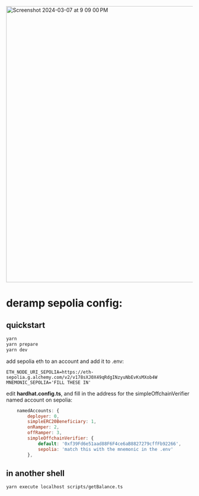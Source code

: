 
<img width="744" alt="Screenshot 2024-03-07 at 9 09 00 PM" src="https://github.com/0xJomo/deramp-contracts/assets/804368/2b08fd9f-9e8e-454c-937d-6ce1407ee592">



# deramp sepolia config:

## quickstart

```bash
yarn
yarn prepare
yarn dev
```
add sepolia eth to an account and add it to .env:

```env
ETH_NODE_URI_SEPOLIA=https://eth-sepolia.g.alchemy.com/v2/v178sXJ0X49qRdgINzyuNbEvKsMXob4W
MNEMONIC_SEPOLIA='FILL THESE IN'
```

edit **hardhat.config.ts**, and fill in the address for the simpleOffchainVerifier named account on sepolia:
```javascript
	namedAccounts: {
		deployer: 0,
		simpleERC20Beneficiary: 1,
		onRamper: 2,
		offRamper: 3,
		simpleOffchainVerifier: {
			default: '0xf39Fd6e51aad88F6F4ce6aB8827279cffFb92266',
			sepolia: 'match this with the mnemonic in the .env'
		},
```


## in another shell

```bash
yarn execute localhost scripts/getBalance.ts
```

